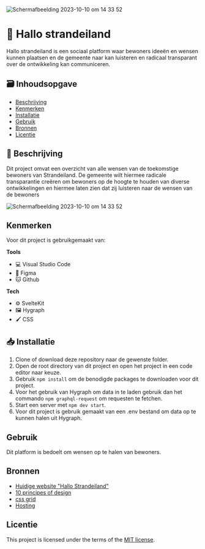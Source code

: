 ![Schermafbeelding 2023-10-10 om 14 33 52](https://github.com/Stefan-Espant/hallo-strandeiland/assets/89298385/e6613e0a-6898-4237-ad3d-13577cc94de4)

# 📣 Hallo strandeiland
<!-- Geef je project een titel en schrijf in één zin wat het is -->
Hallo strandeiland is een sociaal platform waar bewoners ideeën en wensen kunnen plaatsen en de gemeente naar kan luisteren en radicaal transparant over de ontwikkeling kan communiceren.

## 🗃️ Inhoudsopgave

  * [Beschrijving](#-beschrijving)
  * [Kenmerken](#-kenmerken)
  * [Installatie](#-installatie)
  * [Gebruik](#-gebruik)
  * [Bronnen](#-bronnen)
  * [Licentie](#-licentie)

## 📜 Beschrijving
<!-- Bij Beschrijving staat kort beschreven wat voor project het is en wat je hebt gemaakt -->
<!-- Voeg een mooie poster visual toe 📸 -->
<!-- Voeg een link toe naar Github Pages 🌐-->

Dit project omvat een overzicht van alle wensen van de toekomstige bewoners van Strandeiland. De gemeente wilt hiermee radicale transparantie creëren om bewoners op de hoogte te houden van diverse ontwikkelingen en hiermee laten zien dat zij luisteren naar de wensen van de bewoners

![Schermafbeelding 2023-10-10 om 14 33 52](https://github.com/Stefan-Espant/hallo-strandeiland/assets/89298385/fdab987e-a5d1-4633-9b5d-067a37f5aed7)

## Kenmerken

Voor dit project is gebruikgemaakt van:

**Tools**
  * 💻 Visual Studio Code
  * 🎨 Figma
  * 🐱 Github
    
**Tech**
  * ⚙️ SvelteKit
  * 🖼️ Hygraph
  * 🖌️ CSS

## 📥 Installatie
<!-- Bij Instalatie staat hoe een andere developer aan jouw repo kan werken -->

1. Clone of download deze repository naar de gewenste folder.
2. Open de root directory van dit project en open het project in een code editor naar keuze.
3. Gebruik ```npm install``` om de benodigde packages te downloaden voor dit project.
4. Voor het gebruik van Hygraph om data in te laden gebruik dan het commando ```npm graphql-request``` om requesten te fetchen.
5. Start een server met ```npm dev start```.
6. Voor dit project is gebruik gemaakt van een .env bestand om data op te kunnen halen uit Hygraph.

## Gebruik
Dit platform is bedoelt om wensen op te halen van bewoners.

## Bronnen
* [Huidige website "Hallo Strandeiland"](https://hallostrandeiland.nl/)
* [10 principes of design](https://www.interaction-design.org/literature/article/dieter-rams-10-timeless-commandments-for-good-design)
* [css grid](https://css-tricks.com/snippets/css/complete-guide-grid/)
* [Hosting](https://vercel.com)

## Licentie
This project is licensed under the terms of the [MIT license](./LICENSE).
